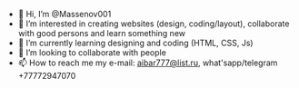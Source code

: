 - 👋 Hi, I’m @Massenov001
- 👀 I’m interested in creating websites (design, coding/layout), collaborate with good persons and learn something new
- 🌱 I’m currently learning designing and coding (HTML, CSS, Js)
- 💞️ I’m looking to collaborate with people
- 📫 How to reach me my e-mail: aibar777@list.ru, what'sapp/telegram +77772947070

<!---
Massenov001/Massenov001 is a ✨ special ✨ repository because its `README.md` (this file) appears on your GitHub profile.
You can click the Preview link to take a look at your changes.
--->
